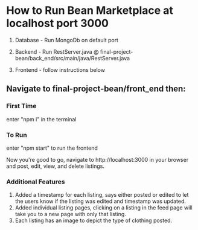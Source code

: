 # How to Run Bean Marketplace at localhost port 3000

1. Database - Run MongoDb on default port

2. Backend - Run RestServer.java @ final-project-bean/back_end/src/main/java/RestServer.java

3. Frontend - follow instructions below

## Navigate to final-project-bean/front_end then:

### First Time
enter "npm i" in the terminal

### To Run
enter "npm start" to run the frontend

Now you're good to go, navigate to http://localhost:3000 in your browser and post, edit, view, and delete listings.

### Additional Features
  1. Added a timestamp for each listing, says either posted or edited to let the users know if the listing was edited and timestamp was updated.
  2. Added individual listing pages, clicking on a listing in the feed page will take you to a new page with only that listing.
  3. Each listing has an image to depict the type of clothing posted.
